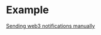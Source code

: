 # Example

[Sending web3 notifications manually](https://docs.epns.io/developers/developer-guides/sending-notifications/dapp-serverless-workflow)